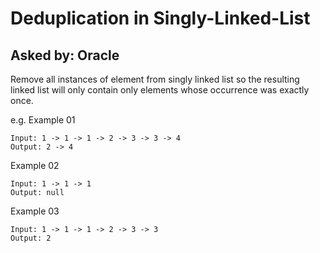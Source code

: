 # Deduplication in Singly-Linked-List
## Asked by: Oracle

Remove all instances of element from singly linked list so the resulting linked list will only contain only elements whose occurrence was exactly once. 

e.g.
Example 01
```
Input: 1 -> 1 -> 1 -> 2 -> 3 -> 3 -> 4
Output: 2 -> 4
```

Example 02
```
Input: 1 -> 1 -> 1
Output: null
```

Example 03
```
Input: 1 -> 1 -> 1 -> 2 -> 3 -> 3
Output: 2
```